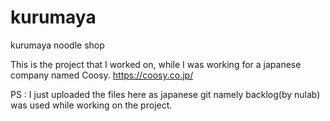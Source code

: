# kurumaya
kurumaya noodle shop

This is the project that I worked on, while I was working for a japanese company named Coosy. https://coosy.co.jp/

PS : I just uploaded the files here as japanese git namely backlog(by nulab) was used while working on the project.
